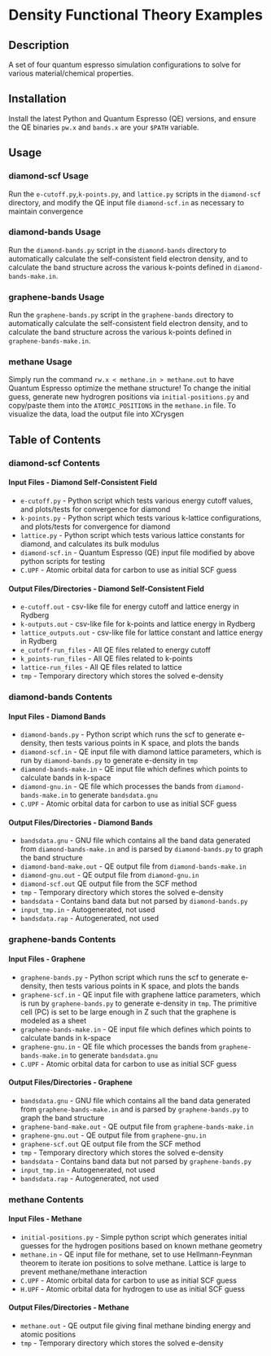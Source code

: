 # Density Functional Theory Examples

## Description

A set of four quantum espresso simulation configurations to solve for various material/chemical properties.

## Installation

Install the latest Python and Quantum Espresso (QE) versions, and ensure the QE binaries `pw.x` and `bands.x` are your `$PATH` variable.

## Usage

### diamond-scf Usage

Run the `e-cutoff.py`,`k-points.py`, and `lattice.py` scripts in the `diamond-scf` directory, and modify the QE input file `diamond-scf.in` as necessary to maintain convergence

### diamond-bands Usage

Run the `diamond-bands.py` script in the `diamond-bands` directory to automatically calculate the self-consistent field electron density, and to calculate the band structure across the various k-points defined in `diamond-bands-make.in`.

### graphene-bands Usage

Run the `graphene-bands.py` script in the `graphene-bands` directory to automatically calculate the self-consistent field electron density, and to calculate the band structure across the various k-points defined in `graphene-bands-make.in`.

### methane Usage

Simply run the command `rw.x < methane.in > methane.out` to have Quantum Espresso optimize the methane structure! To change the initial guess, generate new hydrogren positions via `initial-positions.py` and copy/paste them into the `ATOMIC_POSITIONS` in the `methane.in` file. To visualize the data, load the output file into XCrysgen

## Table of Contents

### diamond-scf Contents

#### Input Files - Diamond Self-Consistent Field

* `e-cutoff.py` - Python script which tests various energy cutoff values, and plots/tests for convergence for diamond
* `k-points.py` - Python script which tests various k-lattice configurations, and plots/tests for convergence for diamond
* `lattice.py` - Python script which tests various lattice constants for diamond, and calculates its bulk modulus
* `diamond-scf.in` - Quantum Espresso (QE) input file modified by above python scripts for testing
* `C.UPF` - Atomic orbital data for carbon to use as initial SCF guess

#### Output Files/Directories - Diamond Self-Consistent Field

* `e-cutoff.out` - csv-like file for energy cutoff and lattice energy in Rydberg
* `k-outputs.out` - csv-like file for k-points and lattice energy in Rydberg
* `lattice_outputs.out` - csv-like file for lattice constant and lattice energy in Rydberg
* `e_cutoff-run_files` - All QE files related to energy cutoff
* `k_points-run_files` - All QE files related to k-points
* `lattice-run_files` - All QE files related to lattice
* `tmp` - Temporary directory which stores the solved e-density

### diamond-bands Contents

#### Input Files - Diamond Bands

* `diamond-bands.py` - Python script which runs the scf to generate e-density, then tests various points in K space, and plots the bands
* `diamond-scf.in` - QE input file with diamond lattice parameters, which is run by `diamond-bands.py` to generate e-density  in `tmp`
* `diamond-bands-make.in` - QE input file which defines which points to calculate bands in k-space
* `diamond-gnu.in` - QE file which processes the bands from `diamond-bands-make.in` to generate `bandsdata.gnu`
* `C.UPF` - Atomic orbital data for carbon to use as initial SCF guess

#### Output Files/Directories - Diamond Bands

* `bandsdata.gnu` - GNU file which contains all the band data generated from `diamond-bands-make.in` and is parsed by `diamond-bands.py` to graph the band structure
* `diamond-band-make.out` - QE output file from `diamond-bands-make.in`
* `diamond-gnu.out` - QE output file from `diamond-gnu.in`
* `diamond-scf.out` QE output file from the SCF method
* `tmp` - Temporary directory which stores the solved e-density
* `bandsdata` - Contains band data but not parsed by `diamond-bands.py`
* `input_tmp.in` - Autogenerated, not used
* `bandsdata.rap` - Autogenerated, not used

### graphene-bands Contents

#### Input Files - Graphene

* `graphene-bands.py` - Python script which runs the scf to generate e-density, then tests various points in K space, and plots the bands
* `graphene-scf.in` - QE input file with graphene lattice parameters, which is run by `graphene-bands.py` to generate e-density  in `tmp`. The primitive cell (PC) is set to be large enough in Z such that the graphene is modeled as a sheet
* `graphene-bands-make.in` - QE input file which defines which points to calculate bands in k-space
* `graphene-gnu.in` - QE file which processes the bands from `graphene-bands-make.in` to generate `bandsdata.gnu`
* `C.UPF` - Atomic orbital data for carbon to use as initial SCF guess

#### Output Files/Directories - Graphene

* `bandsdata.gnu` - GNU file which contains all the band data generated from `graphene-bands-make.in` and is parsed by `graphene-bands.py` to graph the band structure
* `graphene-band-make.out` - QE output file from `graphene-bands-make.in`
* `graphene-gnu.out` - QE output file from `graphene-gnu.in`
* `graphene-scf.out` QE output file from the SCF method
* `tmp` - Temporary directory which stores the solved e-density
* `bandsdata` - Contains band data but not parsed by `graphene-bands.py`
* `input_tmp.in` - Autogenerated, not used
* `bandsdata.rap` - Autogenerated, not used

### methane Contents

#### Input Files - Methane

* `initial-positions.py` - Simple python script which generates initial guesses for the hydrogen positions based on known methane geometry
* `methane.in` - QE input file for methane, set to use Hellmann-Feynman theorem to iterate ion positions to solve methane. Lattice is large to prevent methane/methane interaction
* `C.UPF` - Atomic orbital data for carbon to use as initial SCF guess
* `H.UPF` - Atomic orbital data for hydrogen to use as initial SCF guess

#### Output Files/Directories - Methane

* `methane.out` - QE output file giving final methane binding energy and atomic positions
* `tmp` - Temporary directory which stores the solved e-density
